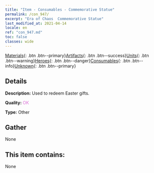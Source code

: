 ```yaml
---
title: "Item - Consumables - Commemorative Statue"
permalink: /con_947/
excerpt: "Era of Chaos  Commemorative Statue"
last_modified_at: 2021-04-14
locale: en
ref: "con_947.md"
toc: false
classes: wide
---
```

 [Materials](/Items/){: .btn .btn--primary}[Artifacts](/Items/Artifacts/){: .btn .btn--success}[Units](/Items/Units/){: .btn .btn--warning}[Heroes](/Items/Heroes/){: .btn .btn--danger}[Consumables](/Items/Consumables/){: .btn .btn--info}[Unknown](/Items/Unknown/){: .btn .btn--primary}

## Details
 **Description:** Used to redeem Easter gifts.

 **Quality:** <span style="color: #DA70D6">OK</span>

 **Type:** Other

## Gather

  None

## This item contains:

  None

